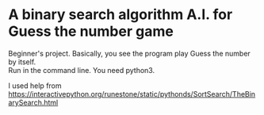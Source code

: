 # A binary search algorithm A.I. for Guess the number game
Beginner's project. Basically, you see the program play Guess the number by itself.  
Run in the command line. You need python3.

I used help from https://interactivepython.org/runestone/static/pythonds/SortSearch/TheBinarySearch.html
